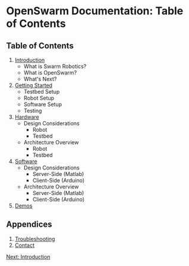 # OpenSwarm Documentation: Table of Contents

## Table of Contents

1. [Introduction](01-Introduction.md)
   - What is Swarm Robotics?
   - What is OpenSwarm?
   - What's Next?
1. [Getting Started](02-Getting-Started.md)
   - Testbed Setup
   - Robot Setup
   - Software Setup
   - Testing
1. [Hardware](03-Hardware.md)
   - Design Considerations
     - Robot
     - Testbed
   - Architecture Overview
     - Robot
     - Testbed
1. [Software](04-Software.md)
   - Design Considerations
     - Server-Side (Matlab)
     - Client-Side (Arduino)
   - Architecture Overview
     - Server-Side (Matlab)
     - Client-Side (Arduino)
1. [Demos](05-Demos.md)

## Appendices

1. [Troubleshooting](A1-Troubleshooting.md)
2. [Contact](A2-Contact.md)

<a href=01-Introduction.md>Next: Introduction</a>
